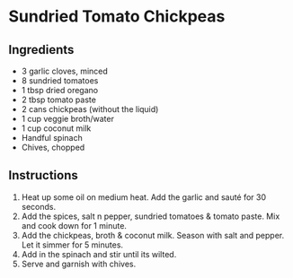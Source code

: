 # Sundried Tomato Chickpeas

## Ingredients

* 3 garlic cloves, minced
* 8 sundried tomatoes
* 1 tbsp dried oregano
* 2 tbsp tomato paste 
* 2 cans chickpeas (without the liquid)
* 1 cup veggie broth/water
* 1 cup coconut milk
* Handful spinach
* Chives, chopped

## Instructions

1. Heat up some oil on medium heat. Add the garlic and sauté for 30 seconds.
2. Add the spices, salt n pepper, sundried tomatoes & tomato paste. Mix and cook down for 1 minute.
3. Add the chickpeas, broth & coconut milk. Season with salt and pepper. Let it simmer for 5 minutes.
4. Add in the spinach and stir until its wilted.
5. Serve and garnish with chives.

